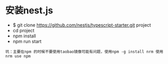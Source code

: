 # 安装nest.js

* $ git clone https://github.com/nestjs/typescript-starter.git project
* cd project
* npm install
* npm run start

` 坑：主要在npm 的时候不要使用taobao镜像可能有问题，使用npm -g install nrm 使用 nrm use npm `

